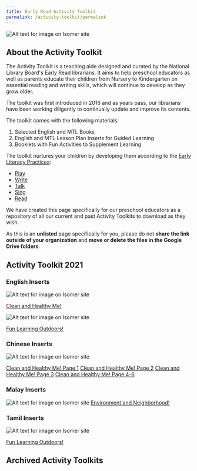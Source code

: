 ```yaml
---
title: Early Read Activity Toolkit
permalink: /activity-toolkit/permalink
---
```

![Alt text for image on Isomer site](/images/diyresources/preschool/ActivityToolkitThumbnail.png)

## About the Activity Toolkit

The Activity Toolkit is a teaching aide designed and curated by the National Library Board's Early Read librarians. It aims to help preschool educators as well as parents educate their children from Nursery to Kindergarten on essential reading and writing skills, which will continue to develop as they grow older. 

The toolkit was first introduced in 2016 and as years pass, our librarians have been working diligently to continually update and improve its contents. 

The toolkit comes with the following materials:
1.  Selected English and MTL Books
2.  English and MTL Lesson Plan Inserts for Guided Learning
3.  Booklets with Fun Activities to Supplement Learning

The toolkit nurtures your children by developing them according to the [Early Literacy Practices](https://childrenandteens.nlb.gov.sg/diy-resources/preschool/preschool-main):
* [Play](https://childrenandteens.nlb.gov.sg/earlylit-play)
* [Write](https://childrenandteens.nlb.gov.sg/earlylit-write)
* [Talk](https://childrenandteens.nlb.gov.sg/earlylit-talk)
* [Sing](https://childrenandteens.nlb.gov.sg/earlylit-sing)
* [Read](https://childrenandteens.nlb.gov.sg/earlylit-read)

We have created this page specifically for our preschool educators as a repository of all our current and past Activity Toolkits to download as they wish. 

As this is an **unlisted** page specifically for you, please do not **share the link outside of your organization** and **move or delete the files in the Google Drive folders**. 


##    Activity Toolkit 2021

### English Inserts 

![Alt text for image on Isomer site](/images/diyresources/preschool/Toolkit2021EnglishCleanandHealthy.PNG)

[Clean and Healthy Me!](/files/preschool/ActivityToolkit2021EnglishCleanandHealthyMe.pdf)

![Alt text for image on Isomer site](/images/diyresources/preschool/Toolkit2021FunLearningOutdoors.PNG)

[Fun Learning Outdoors!](/files/preschool/ActivityToolkit2021EnglishFunLearningOutdoors.pdf)

### Chinese Inserts

![Alt text for image on Isomer site](/images/diyresources/preschool/Toolkit2021ChineseCleanAndHealthyMe.PNG)

[Clean and Healthy Me! Page 1](/files/preschool/ActivityToolkit2021ChineseInsert1Page1.pdf)
[Clean and Healthy Me! Page 2](/files/preschool/ActivityToolkit2021ChineseInsert1Page2.pdf)
[Clean and Healthy Me! Page 3](/files/preschool/ActivityToolkit2021ChineseInsert1Page3.pdf)
[Clean and Healthy Me! Page 4-6](/files/preschool/ActivityToolkit2021ChineseInsert2.pdf)

### Malay Inserts
![Alt text for image on Isomer site](/images/diyresources/preschool/Toolkit2021MalayAlamdanKejiranan.PNG)
[Environment and Neighborhood!](/files/preschool/ActivityToolkit2021MalayAlamdanKejiranan.pdf)

### Tamil Inserts
![Alt text for image on Isomer site](/images/diyresources/preschool/Toolkit2021TamilFunLearningOutdoors.PNG)

[Fun Learning Outdoors!](/files/preschool/ActivityToolkit2021TamilInsert.pdf)

## Archived Activity Toolkits




